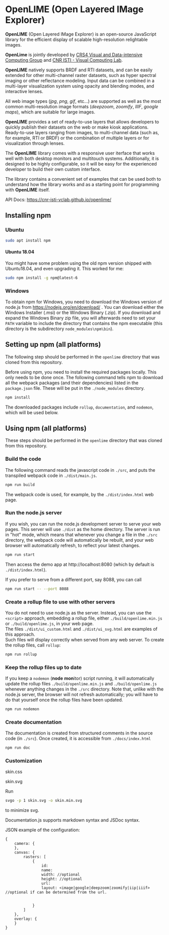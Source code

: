 # OpenLIME (Open Layered IMage Explorer)
**OpenLIME** (Open Layered IMage Explorer) is an open-source JavaScript library for the efficient display of scalable high-resolution relightable images.

**OpenLime** is jointly developed by [CRS4 Visual and Data-intensive Computing Group](https://www.crs4.it/research/visual-and-data-intensive-computing/) and [CNR ISTI - Visual Computing Lab](http://vcg.isti.cnr.it/). 

**OpenLIME** natively supports BRDF and RTI datasets, and can be easily extended for other multi-channel raster datasets, such as hyper spectral imaging or other reflectance modeling. Input data can be combined in a multi-layer visualization system using opacity and blending modes, and interactive lenses.

All web image types (*jpg*, *png*, *gif*, etc...) are supported as well as the most common multi-resolution image formats (*deepzoom*, *zoomify*, *IIIF*, *google maps*), which are suitable for large images.

**OpenLIME** provides a set of ready-to-use layers that allows developers to quickly publish their datasets on the web
or make kiosk applications. Ready-to-use layers ranging from images, to multi-channel data (such as, for example, RTI or BRDF) or the combination of multiple layers or for visualization through lenses.

The **OpenLIME** library comes with a responsive user iterface that works well with both desktop monitors and multitouch systems. Additionally, it is designed to be highly configurable, so it will be easy for the experienced developer to build their own custom interface. 

The library contains a convenient set of examples that can be used both to understand how the library works and as a starting point for programming with **OpenLIME** itself.

API Docs: https://cnr-isti-vclab.github.io/openlime/

## Installing npm

### Ubuntu

```bash
sudo apt install npm
```

#### Ubuntu 18.04
You might have some problem using the old npm version shipped with Ubuntu18.04, and even upgrading it. This worked for me:
```bash
sudo npm install -g npm@latest-6
```

### Windows
To obtain npm for Windows, you need to download the Windows version
of node.js from https://nodejs.org/en/download/ .
You can download either the Windows Installer (.msi) or
the Windows Binary (.zip).  If you download 
and expand the Windows
Binary zip file, you will afterwards
need to set your `PATH` variable
to include the directory that contains the npm executable
(this directory is the subdirectory `node_modules\npm\bin`).

## Setting up npm (all platforms)

The following step should be performed in the `openlime`
directory that was cloned from this repository.

Before using npm, you need to install the required 
packages locally.  This only needs to be done once.
The following command tells npm to download
all the webpack packages (and their dependencies) listed in the
`package.json` file.  These will be put in the `./node_modules`
directory.

```bash
npm install
```

The downloaded packages include `rollup`, `documentation`,
and `nodemon`, which will be used below.
 
## Using npm (all platforms)

These steps should be performed in the `openlime`
directory that was cloned from this repository.

### Build the code

The following command reads the javascript code in `./src`, and
puts the transpiled webpack code in `./dist/main.js`.
```bash
npm run build
```

The webpack code is used, for example, by the
`./dist/index.html` web page.

### Run the node.js server

If you wish, you can run the node.js development server
to serve your web pages.
This server will use `./dist` as the home directory.
The server is run in "hot" mode, which means that 
whenever you change a file in the `./src` directory, 
the webpack code will automatically be rebuilt, and
your web browser will automatically refresh, to reflect
your latest changes.
```bash
npm run start
```

Then access the demo app at http://localhost:8080 (which
by default is `./dist/index.html`).

If you prefer to serve from a different port, say 8088, you can call
```bash
npm run start -- --port 8088
```

### Create a rollup file to use with other servers

You do not need to use node.js as the server.  Instead, you
can use the `<script>` approach, embedding a rollup file, either
`./build/openlime.min.js`
or 
`./build/openlime.js`,
in your web page.  
The files
`./dist/ui_custom.html` and `./dist/ui_svg.html` are examples of
this approach.  
Such files will display correctly when served from any web server.
To create the rollup files, call `rollup`:

```bash
npm run rollup
```

### Keep the rollup files up to date

If you keep a `nodemon` (**node** **mon**itor) script running, it
will automatically update the rollup files
`./build/openlime.min.js`
and 
`./build/openlime.js` 
whenever anything changes in the `./src` directory.
Note that, unlike with the node.js server, the browser will
not refresh automatically; you will have to do that yourself
once the rollup files have been updated.

```bash
npm run nodemon
```

### Create documentation

The documentation is created from structured comments in the
source code (in `./src`).
Once created, it is accessible from `./docs/index.html`

```bash
npm run doc
```

### Customization

skin.css

skin.svg

Run 
```bash
svgo -p 1 skin.svg -o skin.min.svg
```
to minimize svg.


Documentation.js supports markdown syntax and JSDoc syntax.



JSON example of the configuration:


```
{
	camera: { 
	},
	canvas: {
		rasters: [
			{
				id:
				name:
				width: //optional
				height: //optional
				url: 
				layout: <image|google|deepzoom|zoomify|iip|iiif> //optional if can be determined from the url.
				

			}
		]
	},
	overlay: {
	}
}
```



